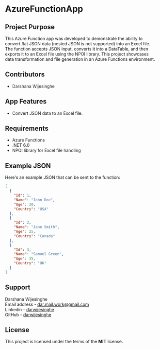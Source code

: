 # AzureFunctionApp

## Project Purpose
This Azure Function app was developed to demonstrate the ability to convert flat JSON data (nested JSON is not supported) into an Excel file. The function accepts JSON input, converts it into a DataTable, and then exports it to an Excel file using the NPOI library. This project showcases data transformation and file generation in an Azure Functions environment.

## Contributors
- Darshana Wijesinghe

## App Features
- Convert JSON data to an Excel file.

## Requirements
- Azure Functions
- .NET 6.0
- NPOI library for Excel file handling

## Example JSON

Here's an example JSON that can be sent to the function:

```json
[
  {
    "Id": 1,
    "Name": "John Doe",
    "Age": 30,
    "Country": "USA"
  },
  {
    "Id": 2,
    "Name": "Jane Smith",
    "Age": 25,
    "Country": "Canada"
  },
  {
    "Id": 3,
    "Name": "Samuel Green",
    "Age": 35,
    "Country": "UK"
  }
]
```
## Support

Darshana Wijesinghe  
Email address - [dar.mail.work@gmail.com](mailto:dar.mail.work@gmail.com)  
Linkedin - [darwijesinghe](https://www.linkedin.com/in/darwijesinghe/)  
GitHub - [darwijesinghe](https://github.com/darwijesinghe)

## License

This project is licensed under the terms of the **MIT** license.